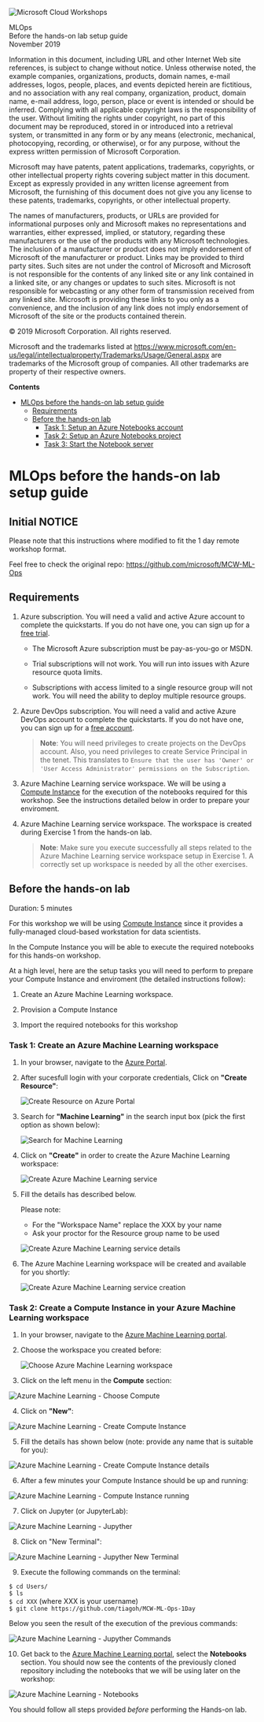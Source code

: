 ![Microsoft Cloud Workshops](https://github.com/Microsoft/MCW-Template-Cloud-Workshop/raw/master/Media/ms-cloud-workshop.png "Microsoft Cloud Workshops")

<div class="MCWHeader1">
MLOps
</div>

<div class="MCWHeader2">
Before the hands-on lab setup guide
</div>

<div class="MCWHeader3">
November 2019
</div>


Information in this document, including URL and other Internet Web site references, is subject to change without notice. Unless otherwise noted, the example companies, organizations, products, domain names, e-mail addresses, logos, people, places, and events depicted herein are fictitious, and no association with any real company, organization, product, domain name, e-mail address, logo, person, place or event is intended or should be inferred. Complying with all applicable copyright laws is the responsibility of the user. Without limiting the rights under copyright, no part of this document may be reproduced, stored in or introduced into a retrieval system, or transmitted in any form or by any means (electronic, mechanical, photocopying, recording, or otherwise), or for any purpose, without the express written permission of Microsoft Corporation.

Microsoft may have patents, patent applications, trademarks, copyrights, or other intellectual property rights covering subject matter in this document. Except as expressly provided in any written license agreement from Microsoft, the furnishing of this document does not give you any license to these patents, trademarks, copyrights, or other intellectual property.

The names of manufacturers, products, or URLs are provided for informational purposes only and Microsoft makes no representations and warranties, either expressed, implied, or statutory, regarding these manufacturers or the use of the products with any Microsoft technologies. The inclusion of a manufacturer or product does not imply endorsement of Microsoft of the manufacturer or product. Links may be provided to third party sites. Such sites are not under the control of Microsoft and Microsoft is not responsible for the contents of any linked site or any link contained in a linked site, or any changes or updates to such sites. Microsoft is not responsible for webcasting or any other form of transmission received from any linked site. Microsoft is providing these links to you only as a convenience, and the inclusion of any link does not imply endorsement of Microsoft of the site or the products contained therein.

© 2019 Microsoft Corporation. All rights reserved.

Microsoft and the trademarks listed at <https://www.microsoft.com/en-us/legal/intellectualproperty/Trademarks/Usage/General.aspx> are trademarks of the Microsoft group of companies. All other trademarks are property of their respective owners.

**Contents**

<!-- TOC -->

- [MLOps before the hands-on lab setup guide](#mlops-before-the-hands-on-lab-setup-guide)
  - [Requirements](#requirements)
  - [Before the hands-on lab](#before-the-hands-on-lab)
    - [Task 1: Setup an Azure Notebooks account](#task-1-setup-an-azure-notebooks-account)
    - [Task 2: Setup an Azure Notebooks project](#task-2-setup-an-azure-notebooks-project)
    - [Task 3: Start the Notebook server](#task-3-start-the-notebook-server)

<!-- /TOC -->

# MLOps before the hands-on lab setup guide

## Initial NOTICE

Please note that this instructions where modified to fit the 1 day remote workshop format. 

Feel free to check the original repo: https://github.com/microsoft/MCW-ML-Ops
## Requirements

1. Azure subscription. You will need a valid and active Azure account to complete the quickstarts. If you do not have one, you can sign up for a [free trial](https://azure.microsoft.com/en-us/free/).

   - The Microsoft Azure subscription must be pay-as-you-go or MSDN.

   - Trial subscriptions will not work. You will run into issues with Azure resource quota limits.

   - Subscriptions with access limited to a single resource group will not work. You will need the ability to deploy multiple resource groups.

2. Azure DevOps subscription. You will need a valid and active Azure DevOps account to complete the quickstarts. If you do not have one, you can sign up for a [free account](https://azure.microsoft.com/en-us/services/devops/).

   >**Note**: You will need privileges to create projects on the DevOps account. Also, you need privileges to create Service Principal in the tenet. This translates to `Ensure that the user has 'Owner' or 'User Access Administrator' permissions on the Subscription`.

3. Azure Machine Learning service workspace. We will be using a [Compute Instance](https://docs.microsoft.com/en-us/azure/machine-learning/concept-compute-instance) for the execution of the notebooks required for this workshop. See the instructions detailed below in order  to prepare your enviroment.

4. Azure Machine Learning service workspace. The workspace is created during Exercise 1 from the hands-on lab.

   >**Note**: Make sure you execute successfully all steps related to the Azure Machine Learning service workspace setup in Exercise 1. A correctly set up workspace is needed by all the other exercises.

## Before the hands-on lab

Duration: 5 minutes

For this workshop we will be using [Compute Instance](https://docs.microsoft.com/en-us/azure/machine-learning/concept-compute-instance) since it provides a fully-managed cloud-based workstation for data scientists.  

In the Compute Instance you will be able to execute the  required notebooks for this hands-on workshop.  

At a high level, here are the setup tasks you will need to perform to prepare your Compute Instance and enviroment (the detailed instructions follow):

1. Create an Azure Machine Learning workspace.

2. Provision a Compute Instance

3. Import the required notebooks for this workshop

### Task 1: Create an Azure Machine Learning workspace

1. In your browser, navigate to the [Azure Portal](https://portal.azure.com).

2. After sucesfull login with your corporate credentials, Click on **"Create Resource"**:

   ![Create Resource on Azure Portal](media/azure-portal-create-resource.png 'Create Resource')

3. Search for **"Machine Learning"** in the search input box (pick the first option as shown below):

   ![Search for Machine Learning](media/azure-portal-search-machine-learning.png 'Search for Machine Learning')

4. Click on **"Create"** in order to create the Azure Machine Learning workspace:

   ![Create Azure Machine Learning service](media/azure-portal-create-aml.png 'Create Azure Machine Learning')

5. Fill the details has described below.

   Please note:
   - For the "Workspace Name" replace the XXX by your name
   - Ask your proctor for the Resource group name to be used

   ![Create Azure Machine Learning service details](media/azure-portal-create-aml-workspace.png 'Create Azure Machine Learning service details')

6. The Azure Machine Learning workspace will be created and available for you shortly:

   ![Create Azure Machine Learning service creation](media/azure-portal-create-aml-workspace-creation.png 'Create Azure Machine Learning service creation')

### Task 2: Create a Compute Instance in your Azure Machine Learning workspace

1. In your browser, navigate to the [Azure Machine Learning portal](https://ml.azure.com).

2. Choose the workspace you created before:

   ![Choose Azure Machine Learning workspace](media/aml-portal-choose-workspace.png 'Choose Azure Machine Learning workspace')

3. Click on the left menu in the **Compute** section: 

![Azure Machine Learning - Choose Compute](media/aml-portal-create-compute.png 'Choose Azure Machine Learning compute')

4. Click on **"New"**:

![Azure Machine Learning - Create Compute Instance](media/aml-portal-create-computeinstance.png 'Azure Machine Learning Create Compute Instance')

5. Fill the details has shown below (note: provide any name that is suitable for you):

![Azure Machine Learning - Create Compute Instance details](media/aml-portal-create-ci-details.png 'Azure Machine Learning Create Compute Instance details')

6. After a few minutes your Compute Instance should be up and running: 

![Azure Machine Learning - Compute Instance running](media/aml-portal-ci-running.png 'Azure Machine Learning Create Compute Instance running')

7. Click on Jupyter (or JupyterLab):

![Azure Machine Learning - Jupyther](media/aml-jupyther-default.png 'Azure Machine Learning Jupyther')

8. Click on "New Terminal":

![Azure Machine Learning - Jupyther New Terminal](media/aml-jupyther-new-terminal.png 'Azure Machine Learning Compute Instance Jupyther Terminal')

9. Execute the following commands on the terminal:
 
 ```$ cd Users/```  
 ```$ ls ```  
 ```$ cd XXX``` (where XXX  is your username)  
 ```$ git clone https://github.com/tiagoh/MCW-ML-Ops-1Day```

 Below you seen the result of the execution of the previous commands: 

![Azure Machine Learning - Jupyther Commands](media/aml-jupyther-terminal-commands.png 'Azure Machine Learning Compute Instance Jupyther Commands')

10. Get back to the [Azure Machine Learning portal](https://ml.azure.com), select the **Notebooks** section. You should now see the contents of the previously cloned repository including the notebooks that we will be using later on the workshop:

![Azure Machine Learning - Notebooks](media/aml-notebooks.png 'Azure Machine Learning Notebooks')



You should follow all steps provided *before* performing the Hands-on lab.
